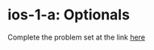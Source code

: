 # ios-1-a: Optionals

Complete the problem set at the link [here](https://github.com/joinpursuit/Pursuit-Core-iOS-Optionals-Practice)
